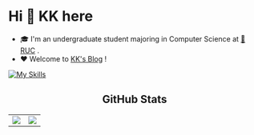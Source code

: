 # Hi 👋 KK here

* 🎓 I'm an undergraduate student majoring in Computer Science at [🏫 RUC](https://www.ruc.edu.cn/) .
* ❤️ Welcome to [KK's Blog](http://kk888.me/) !

[![My Skills](https://skillicons.dev/icons?i=c,cpp,cloudflare,docker,git,github,gitlab,latex,linux,md,powershell,py,vim,visualstudio,vscode)](https://skillicons.dev)

<h2 align="center">GitHub Stats</h2>
<table>
  <tr>
    <td align="center" style="padding=0;width=50%;">
      <img align="center" style="padding=0;" src="https://github-readme-stats-git-masterrstaa-rickstaa.vercel.app/api/?username=Yukun-Cui&show_icons=true&hide_border=true&icon_color=C9F9D9&hide_title=true&count_private=true" />
  <td align="center" style="padding=0;width=70%;">
      <img align="center" style="padding=0;" src="https://github-readme-stats.quantumlytangled.vercel.app/api/top-langs/?username=Yukun-Cui&layout=compact&show_icons=true&hide_border=true&icon_color=f0f0f000&count_private=true" />
    </td>
  </tr>
</table>
